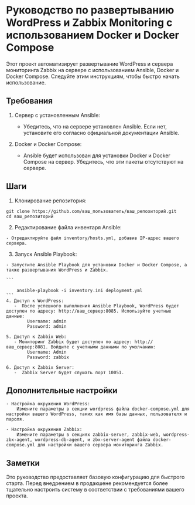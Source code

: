 # Руководство по развертыванию WordPress и Zabbix Monitoring с использованием Docker и Docker Compose

Этот проект автоматизирует развертывание WordPress и сервера мониторинга Zabbix на сервере с использованием Ansible, Docker и Docker Compose. Следуйте этим инструкциям, чтобы быстро начать использование.
## Требования

   1.  Сервер с установленным Ansible:
       -  Убедитесь, что на сервере установлен Ansible. Если нет, установите его согласно официальной документации Ansible.

   2.  Docker и Docker Compose:
       -  Ansible будет использован для установки Docker и Docker Compose на сервер. Убедитесь, что эти пакеты отсутствуют на сервере.

## Шаги

   1. Клонирование репозитория:

   ```
git clone https://github.com/ваш_пользователь/ваш_репозиторий.git
cd ваш_репозиторий
   ```
   2. Редактирование файла инвентаря Ansible:

    - Отредактируйте файл inventory/hosts.yml, добавив IP-адрес вашего сервера.

   3. Запуск Ansible Playbook:

    - Запустите Ansible Playbook для установки Docker и Docker Compose, а также развертывания WordPress и Zabbix.

    ```

        ansible-playbook -i inventory.ini deployment.yml
    ```
    4. Доступ к WordPress:
       -  После успешного выполнения Ansible Playbook, WordPress будет доступен по адресу: http://ваш_сервер:8085. Используйте учетные данные:
            Username: admin    
            Password: admin

    5. Доступ к Zabbix Web:
       - Мониторинг Zabbix будет доступен по адресу: http://ваш_сервер:8081. Войдите с учетными данными по умолчанию:
            Username: Admin    
            Password: zabbix    

    6. Доступ к Zabbix Server:
       -  Zabbix Server будет слушать порт 10051.

## Дополнительные настройки

    - Настройка окружения WordPress:
        Измените параметры в секции wordpress файла docker-compose.yml для настройки вашего WordPress, таких как имя базы данных, пользователя и пароля.

    - Настройка окружения Zabbix:
        Измените параметры в секциях zabbix-server, zabbix-web, wordpress-zbx-agent, wordpress-db-agent, и zbx-server-agent файла docker-compose.yml для настройки вашего сервера мониторинга Zabbix.

## Заметки

Это руководство предоставляет базовую конфигурацию для быстрого старта. Перед внедрением в продакшене рекомендуется более тщательно настроить систему в соответствии с требованиями вашего проекта.
